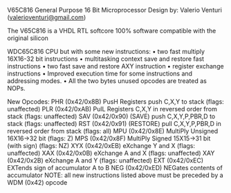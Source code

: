 V65C816 General Purpose 16 Bit Microprocessor
Design by: Valerio Venturi (valerioventuri@gmail.com)

The V65C816 is a VHDL RTL softcore 100% software compatible with the original silicon

WDC65C816 CPU but with some new instructions:
• two fast multiply 16X16-32 bit instructions
• multitasking context save and restore fast instructions
• two fast save and restore AXY instruction
• register exchange instructions
• Improved execution time for some instructions and addressing modes.
• All the two bytes unused opcodes are treated as NOPs.

New Opcodes:
PHR (0x42/0x8B) PusH Registers push C,X,Y to stack (flags: unaffected)
PLR (0x42/0xAB) PulL Registers C,X,Y in reversed order from stack (flags: unaffected)
SAV (0x42/0x90) (SAVE) push C,X,Y,P,PBR,D to stack (flags: unaffected)
RST (0x42/0x91) (RESTORE) pull C,X,Y,P,PBR,D in reversed order from stack (flags: all)
MPU (0x42/0x8E) MultiPly Unsigned 16X16->32 bit (flags: Z)
MPS (0x42/0x8F) MultiPly Signed 15X15->31 bit (with sign) (flags: NZ)
XYX (0x42/0xEB) eXchange Y and X (flags: unaffected)
XAX (0x42/0x0B) eXchange A and X (flags: unaffected)
XAY (0x42/0x2B) eXchange A and Y (flags: unaffected)
EXT (0x42/0xEC) EXTends sign of accumulator A to B
NEG (0x42/0xED) NEGates contents of accumulator
NOTE: all new instructions listed above must be preceded by a WDM (0x42) opcode
